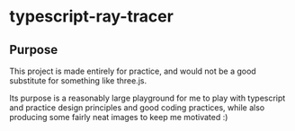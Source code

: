 # typescript-ray-tracer

## Purpose

This project is made entirely for practice, and would not be a good substitute for something like three.js.

Its purpose is a reasonably large playground for me to play with typescript and practice design principles and good
coding practices, while also producing some fairly neat images to keep me motivated :)

